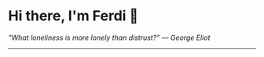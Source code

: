 <h1>Hi there, I'm Ferdi 👋</h1>

<p><em>
  "What loneliness is more lonely than distrust?" — George Eliot
</em></p>

---
